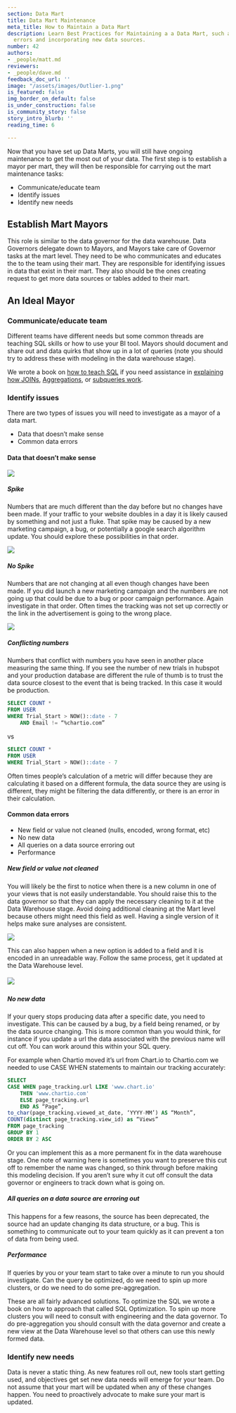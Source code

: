 ```yaml
---
section: Data Mart
title: Data Mart Maintenance
meta_title: How to Maintain a Data Mart
description: Learn Best Practices for Maintaining a a Data Mart, such as handling
  errors and incorporating new data sources.
number: 42
authors:
- _people/matt.md
reviewers:
- _people/dave.md
feedback_doc_url: ''
image: "/assets/images/Outlier-1.png"
is_featured: false
img_border_on_default: false
is_under_construction: false
is_community_story: false
story_intro_blurb: ''
reading_time: 6

---
```

Now that you have set up Data Marts, you will still have ongoing maintenance to get the most out of your data. The first step is to establish a mayor per mart, they will then be responsible for carrying out the mart maintenance tasks:

* Communicate/educate team
* Identify issues
* Identify new needs

## Establish Mart Mayors

This role is similar to the data governor for the data warehouse. Data Governors delegate down to Mayors, and Mayors take care of Governor tasks at the mart level. They need to be who communicates and educates the to the team using their mart. They are responsible for identifying issues in data that exist in their mart. They also should be the ones creating request to get more data sources or tables added to their mart.

## An Ideal Mayor

### Communicate/educate team

Different teams have different needs but some common threads are teaching SQL skills or how to use your BI tool. Mayors should document and share out and data quirks that show up in a lot of queries (note you should try to address these with modeling in the data warehouse stage).

We wrote a book on [how to teach SQL](https://dataschool.com/how-to-teach-people-sql/) if you need assistance in [explaining how JOINs](https://dataschool.com/how-to-teach-people-sql/sql-join-types-explained-visually/), [Aggregations](https://dataschool.com/how-to-teach-people-sql/how-sql-aggregations-work/), or [subqueries work](https://dataschool.com/how-to-teach-people-sql/how-sql-subqueries-work/).

### Identify issues

There are two types of issues you will need to investigate as a mayor of a data mart.

* Data that doesn’t make sense
* Common data errors

#### Data that doesn’t make sense

![](https://lh4.googleusercontent.com/PlPywHU0zg0ISjz12Cwm8mnXJADec5fIQpfpiCS2rwv7_RCExwQLOEa2zqiHX9Fo5G0uDqDIdjI_PCY1bh10-frNbJoD6joFKQYD3-258Oh-WV6VJJxDyKFHReLUDkGDxHZVsbfv)

##### Spike

Numbers that are much different than the day before but no changes have been made. If your traffic to your website doubles in a day it is likely caused by something and not just a fluke. That spike may be caused by a new marketing campaign, a bug, or potentially a google search algorithm update. You should explore these possibilities in that order.

![](https://lh5.googleusercontent.com/j3axTEBypcKPX90sxrC5qgPAQDRGt8CrC7_hGUt-LMg_oNFX_xLaGyFEnwSLpdakogpk8xdwaiJn1dJhqSt3P7LlkMQbFHy4G69wZMSQ9E_Cwqs2Bx3XBmxtE_d0YF0ilozwj7Hp)

##### No Spike

Numbers that are not changing at all even though changes have been made. If you did launch a new marketing campaign and the numbers are not going up that could be due to a bug or poor campaign performance. Again investigate in that order. Often times the tracking was not set up correctly or the link in the advertisement is going to the wrong place.

![](https://lh3.googleusercontent.com/XZq7qe8TuoJeVmBJi41DwnOxPeiQe5ObaGenKjwZgklu_hL8yF3MHzRlM31V6ykO6nwObr5oXESz1x7ZOjGCWxlnK2M9hIaUF-TLiXPBrM9gu_I97g3cxknVBfX8AyO9ZDq5R6-j)

##### Conflicting numbers

Numbers that conflict with numbers you have seen in another place measuring the same thing. If you see the number of new trials in hubspot and your production database are different the rule of thumb is to trust the data source closest to the event that is being tracked. In this case it would be production.

```sql
SELECT COUNT *
FROM USER
WHERE Trial_Start > NOW()::date - 7 
	AND Email != “%chartio.com”
```

vs

```sql
SELECT COUNT *
FROM USER
WHERE Trial_Start > NOW()::date - 7
```

Often times people’s calculation of a metric will differ because they are calculating it based on a different formula, the data source they are using is different, they might be filtering the data differently, or there is an error in their calculation.

#### Common data errors

* New field or value not cleaned (nulls, encoded, wrong format, etc)
* No new data
* All queries on a data source erroring out
* Performance

##### New field or value not cleaned

You will likely be the first to notice when there is a new column in one of your views that is not easily understandable. You should raise this to the data governor so that they can apply the necessary cleaning to it at the Data Warehouse stage. Avoid doing additional cleaning at the Mart level because others might need this field as well. Having a single version of it helps make sure analyses are consistent.

![](https://lh5.googleusercontent.com/D-JQKw3Pb2dEzn3HtnPx9BXDR_rvfoK1JODmpoS8L1mHSi0Ti5l3zz6yaTHBPS58jSkV_rfiwyAcT5eCCjvbykaJcyIMtxeb6Ufmh5XBZyoT5xtOSEomqjY1Z9wKC5LM38oBI1Sk)

This can also happen when a new option is added to a field and it is encoded in an unreadable way. Follow the same process, get it updated at the Data Warehouse level.

##### ![](https://lh4.googleusercontent.com/qHW3iMjZIQuwaGQ7sOY0FDNGHyNRpSbtpWfS1Cg6JupxCnpnNRimYIgk_B3yxy61rovUd0t4VHZntkE_N3d6QOQT4Uvc7QKWtdtBQdJIPnVK3Dxii43rw14b_vjz3asz8K61rvZG)

##### No new data

If your query stops producing data after a specific date, you need to investigate. This can be caused by a bug, by a field being renamed, or by the data source changing. This is more common than you would think, for instance if you update a url the data associated with the previous name will cut off. You can work around this within your SQL query.

For example when Chartio moved it’s url from Chart.io to Chartio.com we needed to use CASE WHEN statements to maintain our tracking accurately:

```sql
SELECT
CASE WHEN page_tracking.url LIKE 'www.chart.io' 
	THEN 'www.chartio.com'
    ELSE page_tracking.url 
    END AS “Page”,
to_char(page_tracking.viewed_at_date, ‘YYYY-MM’) AS “Month”,
COUNT(distinct page_tracking.view_id) as “Views”
FROM page_tracking
GROUP BY 1
ORDER BY 2 ASC
```

Or you can implement this as a more permanent fix in the data warehouse stage. One note of warning here is sometimes you want to preserve this cut off to remember the name was changed, so think through before making this modeling decision. If you aren’t sure why it cut off consult the data governor or engineers to track down what is going on.

##### All queries on a data source are erroring out

This happens for a few reasons, the source has been deprecated, the source had an update changing its data structure, or a bug. This is something to communicate out to your team quickly as it can prevent a ton of data from being used.

##### Performance

If queries by you or your team start to take over a minute to run you should investigate. Can the query be optimized, do we need to spin up more clusters, or do we need to do some pre-aggregation.

These are all fairly advanced solutions. To optimize the SQL we wrote a book on how to approach that called SQL Optimization. To spin up more clusters you will need to consult with engineering and the data governor. To do pre-aggregation you should consult with the data governor and create a new view at the Data Warehouse level so that others can use this newly formed data.

### Identify new needs

Data is never a static thing. As new features roll out, new tools start getting used, and objectives get set new data needs will emerge for your team. Do not assume that your mart will be updated when any of these changes happen. You need to proactively advocate to make sure your mart is updated.
